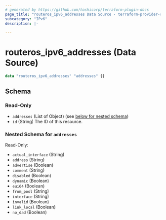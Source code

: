 ```yaml
---
# generated by https://github.com/hashicorp/terraform-plugin-docs
page_title: "routeros_ipv6_addresses Data Source - terraform-provider-routeros"
subcategory: "IPv6"
description: |-
  
---
```


# routeros_ipv6_addresses (Data Source)


```terraform
data "routeros_ipv6_addresses" "addresses" {}
```


<!-- schema generated by tfplugindocs -->
## Schema

### Read-Only

- `addresses` (List of Object) (see [below for nested schema](#nestedatt--addresses))
- `id` (String) The ID of this resource.

<a id="nestedatt--addresses"></a>
### Nested Schema for `addresses`

Read-Only:

- `actual_interface` (String)
- `address` (String)
- `advertise` (Boolean)
- `comment` (String)
- `disabled` (Boolean)
- `dynamic` (Boolean)
- `eui64` (Boolean)
- `from_pool` (String)
- `interface` (String)
- `invalid` (Boolean)
- `link_local` (Boolean)
- `no_dad` (Boolean)


